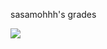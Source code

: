 sasamohhh's grades

<img src="https://github-readme-stats.vercel.app/api?username=Sasamohhhh&hide_title=true&count_private=true&show_icons=true&theme=github_dark&hide_border=true&bg_color=00000000"/>
